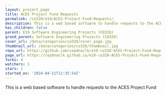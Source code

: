 ```yaml
---
layout: project_page
title: ACES Project Fund Requests
permalink: /co328/e19/ACES-Project-Fund-Requests/
description: This is a web based software to handle requests to the ACES Project Fund
has_children: false
parent: E19 Software Engineering Projects (CO328)
grand_parent: Software Engineering Projects (CO328)
cover_url: /data/categories/co328/cover_page.jpg
thumbnail_url: /data/categories/co328/thumbnail.jpg
repo_url: https://github.com/cepdnaclk/e19-co328-ACES-Project-Fund-Requests
page_url: https://cepdnaclk.github.io/e19-co328-ACES-Project-Fund-Requests
forks: 4
watchers: 1
stars: 1
started_on: '2024-04-21T12:35:54Z'
---
```


This is a web based software to handle requests to the ACES Project Fund